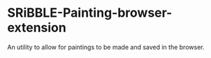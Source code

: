 # SRiBBLE-Painting-browser-extension
An utility to allow for paintings to be made and saved in the browser.
